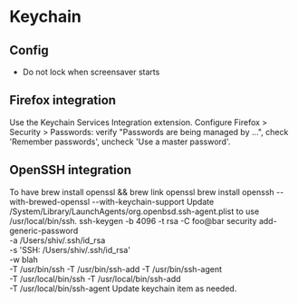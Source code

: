 # Keychain

## Config
* Do not lock when screensaver starts

## Firefox integration
Use the Keychain Services Integration extension. Configure Firefox > Security >
Passwords: verify "Passwords are being managed by ...", check 'Remember
passwords', uncheck 'Use a master password'.

## OpenSSH integration
To have
    brew install openssl && brew link openssl
    brew install openssh --with-brewed-openssl --with-keychain-support
Update /System/Library/LaunchAgents/org.openbsd.ssh-agent.plist to use
/usr/local/bin/ssh.
    ssh-keygen -b 4096 -t rsa -C foo@bar
    security add-generic-password \
        -a /Users/shiv/.ssh/id_rsa \
        -s 'SSH: /Users/shiv/.ssh/id_rsa' \
        -w blah \
        -T /usr/bin/ssh -T /usr/bin/ssh-add -T /usr/bin/ssh-agent \
        -T /usr/local/bin/ssh -T /usr/local/bin/ssh-add \
        -T /usr/local/bin/ssh-agent
Update keychain item as needed.
